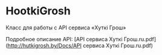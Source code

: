 HootkiGrosh
===========

Класс для работы с API сервиса «Хуткi Грош»

Подробное описание API: [API сервиса Хуткi Грош.ru.pdf](http://hutkigrosh.by/Docs/API сервиса Хуткi Грош.ru.pdf)
